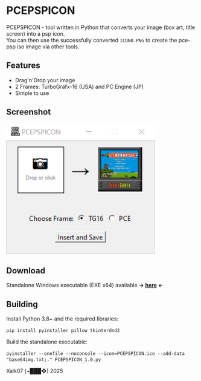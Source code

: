 # PCEPSPICON

PCEPSPICON - tool written in Python that converts your image (box art, title screen) into a psp icon.\
You can then use the successfully converted `ICON0.PNG` to create the pce-psp iso image via other tools.

## Features 

- Drag'n'Drop your image
- 2 Frames: TurboGrafx-16 (USA) and PC Engine (JP)
- Simple to use
 
## Screenshot

![Screenshot](capture_20250812183829727.bmp)


## Download

Standalone Windows executable (EXE x64) available **→ [here](https://github.com/Xalk07/PCEPSPICON/releases) ←**



## Building

Install Python 3.8+ and the required libraries:

```
pip install pyinstaller pillow tkinterdnd2
```
Build the standalone executable:

```
pyinstaller --onefile --noconsole --icon=PCEPSPICON.ico --add-data "base64img.txt;." PCEPSPICON_1.0.py
```

Xalk07 (+███❖) 2025
